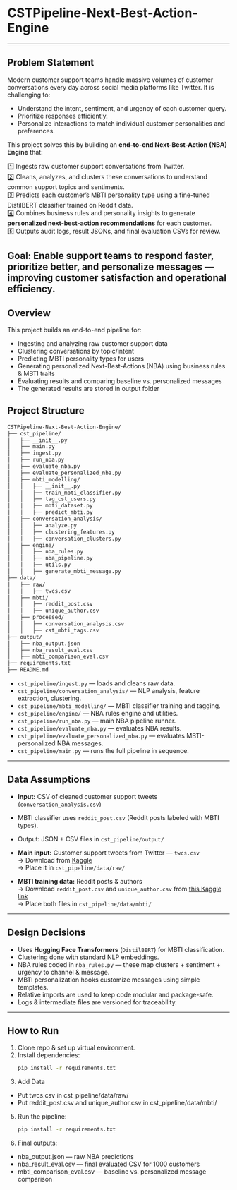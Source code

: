 # CSTPipeline-Next-Best-Action-Engine
---
## Problem Statement
Modern customer support teams handle massive volumes of customer conversations every day across social media platforms like Twitter. It is challenging to:

- Understand the intent, sentiment, and urgency of each customer query.
- Prioritize responses efficiently.
- Personalize interactions to match individual customer personalities and preferences.

This project solves this by building an **end-to-end Next-Best-Action (NBA) Engine** that:

1️⃣ Ingests raw customer support conversations from Twitter.  
2️⃣ Cleans, analyzes, and clusters these conversations to understand common support topics and sentiments.  
3️⃣ Predicts each customer’s MBTI personality type using a fine-tuned DistilBERT classifier trained on Reddit data.  
4️⃣ Combines business rules and personality insights to generate **personalized next-best-action recommendations** for each customer.  
5️⃣ Outputs audit logs, result JSONs, and final evaluation CSVs for review.

**Goal:** Enable support teams to **respond faster**, **prioritize better**, and **personalize messages** — improving customer satisfaction and operational efficiency.
---

## Overview

This project builds an end-to-end pipeline for:
- Ingesting and analyzing raw customer support data
- Clustering conversations by topic/intent
- Predicting MBTI personality types for users
- Generating personalized Next-Best-Actions (NBA) using business rules & MBTI traits
- Evaluating results and comparing baseline vs. personalized messages
- The generated results are stored in output folder

## Project Structure
```bash
CSTPipeline-Next-Best-Action-Engine/
├── cst_pipeline/
│   ├── __init__.py
│   ├── main.py
│   ├── ingest.py
│   ├── run_nba.py
│   ├── evaluate_nba.py
│   ├── evaluate_personalized_nba.py
│   ├── mbti_modelling/
│   │   ├── __init__.py
│   │   ├── train_mbti_classifier.py
│   │   ├── tag_cst_users.py
│   │   ├── mbti_dataset.py
│   │   ├── predict_mbti.py
│   ├── conversation_analysis/
│   │   ├── analyze.py
│   │   ├── clustering_features.py
│   │   ├── conversation_clusters.py
│   ├── engine/
│   │   ├── nba_rules.py
│   │   ├── nba_pipeline.py
│   │   ├── utils.py
│   │   ├── generate_mbti_message.py
├── data/
│   ├── raw/
│   │   ├── twcs.csv
│   ├── mbti/
│   │   ├── reddit_post.csv
│   │   ├── unique_author.csv
│   ├── processed/
│   │   ├── conversation_analysis.csv
│   │   ├── cst_mbti_tags.csv
├── output/
│   ├── nba_output.json
│   ├── nba_result_eval.csv
│   ├── mbti_comparison_eval.csv
├── requirements.txt
├── README.md
```
- `cst_pipeline/ingest.py` — loads and cleans raw data.
- `cst_pipeline/conversation_analysis/` — NLP analysis, feature extraction, clustering.
- `cst_pipeline/mbti_modelling/` — MBTI classifier training and tagging.
- `cst_pipeline/engine/` — NBA rules engine and utilities.
- `cst_pipeline/run_nba.py` — main NBA pipeline runner.
- `cst_pipeline/evaluate_nba.py` — evaluates NBA results.
- `cst_pipeline/evaluate_personalized_nba.py` — evaluates MBTI-personalized NBA messages.
- `cst_pipeline/main.py` — runs the full pipeline in sequence.

---

## Data Assumptions

- **Input:** CSV of cleaned customer support tweets (`conversation_analysis.csv`)
- MBTI classifier uses `reddit_post.csv` (Reddit posts labeled with MBTI types).
- Output: JSON + CSV files in `cst_pipeline/output/`

- **Main input:** Customer support tweets from Twitter — `twcs.csv`  
  → Download from [Kaggle](https://www.kaggle.com/datasets/thoughtvector/customer-support-on-twitter/data)  
  → Place it in `cst_pipeline/data/raw/`

- **MBTI training data:** Reddit posts & authors  
  → Download `reddit_post.csv` and `unique_author.csv` from [this Kaggle link](https://www.kaggle.com/datasets/minhaozhang1/reddit-mbti-dataset?select=reddit_post.csv)  
  → Place both files in `cst_pipeline/data/mbti/`


---

## Design Decisions

- Uses **Hugging Face Transformers** (`DistilBERT`) for MBTI classification.
- Clustering done with standard NLP embeddings.
- NBA rules coded in `nba_rules.py` — these map clusters + sentiment + urgency to channel & message.
- MBTI personalization hooks customize messages using simple templates.
- Relative imports are used to keep code modular and package-safe.
- Logs & intermediate files are versioned for traceability.

---

## How to Run

1. Clone repo & set up virtual environment.
2. Install dependencies:
   ```bash
   pip install -r requirements.txt
   ```
3. Add Data
  - Put twcs.csv in cst_pipeline/data/raw/
  - Put reddit_post.csv and unique_author.csv in cst_pipeline/data/mbti/
5. Run the pipeline: 
   ```bash
   pip install -r requirements.txt
   ```
6. Final outputs:
  - nba_output.json — raw NBA predictions
  - nba_result_eval.csv — final evaluated CSV for 1000 customers
  - mbti_comparison_eval.csv — baseline vs. personalized message comparison
